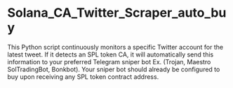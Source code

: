 # Solana_CA_Twitter_Scraper_auto_buy
This Python script continuously monitors a specific Twitter account for the latest tweet. If it detects an SPL token CA, it will automatically send this information to your preferred Telegram sniper bot Ex. (Trojan, Maestro SolTradingBot, Bonkbot). Your sniper bot should already be configured to buy upon receiving any SPL token contract address.
